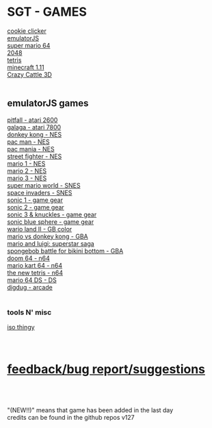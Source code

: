 # SGT - GAMES<br>
[cookie clicker](https://schoolgamethingy.github.io/sgt-cookieclicker/) <br>
[emulatorJS](https://schoolgamethingy.github.io/sgt-EmulatorJS/) <br>
[super mario 64](https://schoolgamethingy.github.io/sgt-sm64/) <br>
[2048](https://schoolgamethingy.github.io/sgt-2048/) <br> 
[tetris](https://schoolgamethingy.github.io/sgt-tetris/) <br>
[minecraft 1.11](https://schoolgamethingy.github.io/sgt-minecraft/)<br>
[Crazy Cattle 3D](http://schoolgamethingy.github.io/sgt-cattle3d/) <br>
<br>
## emulatorJS games <br>
[pitfall - atari 2600](https://schoolgamethingy.github.io/sgt-pitfall/)<br>
[galaga - atari 7800](https://schoolgamethingy.github.io/sgt-galaga/)<br>
[donkey kong - NES](https://schoolgamethingy.github.io/sgt-donkeykong/)<br>
[pac man - NES](https://schoolgamethingy.github.io/sgt-pacman/)<br>
[pac mania - NES](https://schoolgamethingy.github.io/sgt-mania)<br>
[street fighter - NES](https://schoolgamethingy.github.io/sgt-stfighter/)<br>
[mario 1 - NES](https://schoolgamethingy.github.io/sgt-mario1/) <br>
[mario 2 - NES](https://schoolgamethingy.github.io/sgt-mario2/) <br>
[mario 3 - NES](https://schoolgamethingy.github.io/sgt-mario3/) <br>
[super mario world - SNES](https://schoolgamethingy.github.io/sgt-smw/)<br>
[space invaders - SNES](https://schoolgamethingy.github.io/sgt-invader)<br>
[sonic 1 - game gear](https://schoolgamethingy.github.io/sgt-sonic1/)<br>
[sonic 2 - game gear](https://schoolgamethingy.github.io/sgt-sonic2/)<br>
[sonic 3 & knuckles - game gear](https://schoolgamethingy.github.io/sgt-sonic&knuckles) <br>
[sonic blue sphere - game gear](https://schoolgamethingy.github.io/sgt-bluesphere) <br>
[wario land II - GB color](https://schoolgamethingy.github.io/sgt-warioland/)<br>
[mario vs donkey kong - GBA](https://schoolgamethingy.github.io/sgt-marovsdonky/) <br>
[mario and luigi: superstar saga](https://schoolgamethingy.github.io/sgt-maroNlugisuperstar/) <br>
[spongebob battle for bikini bottom - GBA](https://schoolgamethingy.github.io/sgt-spongebob/)<br>
[doom 64 - n64](https://schoolgamethingy.github.io/sgt-doom64/)<br>
[mario kart 64 - n64](https://schoolgamethingy.github.io/sgt-mariokart64/)<br>
[the new tetris - n64](https://schoolgamethingy.github.io/SGT-thenewtetris)<br>
[mario 64 DS - DS](https://schoolgamethingy.github.io/sgt-mario64ds) <br>
[digdug - arcade](https://schoolgamethingy.github.io/sgt-digdug/) <br>
<br>
### tools N' misc<br>
[iso thingy](https://schoolgamethingy.github.io/sgt-RomPatcher.js/) <br>
<br>
<br>
# [feedback/bug report/suggestions](https://forms.gle/hHUc2p2eVaPSAuRQA)<br>
<br>
<br>
<br>
"(NEW!!)" means that game has been added in the last day <br>
credits can be found in the github repos
v127


<link rel="icon" href="favicon.png" type="image/x-icon">

